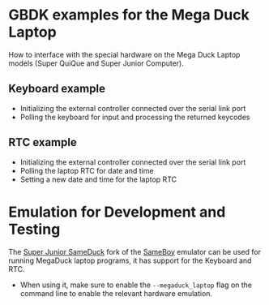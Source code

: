 # GBDK examples for the Mega Duck Laptop

How to interface with the special hardware on the Mega Duck Laptop models (Super QuiQue and Super Junior Computer).

## Keyboard example
- Initializing the external controller connected over the serial link port
- Polling the keyboard for input and processing the returned keycodes


## RTC example
- Initializing the external controller connected over the serial link port
- Polling the laptop RTC for date and time
- Setting a new date and time for the laptop RTC


# Emulation for Development and Testing
The [Super Junior SameDuck](https://github.com/bbbbbr/SuperJuniorSameDuck) fork of the [SameBoy](https://sameboy.github.io/) emulator can be used for running MegaDuck laptop programs, it has support for the Keyboard and RTC.

- When using it, make sure to enable the `--megaduck_laptop` flag on the command line to enable the relevant hardware emulation.
